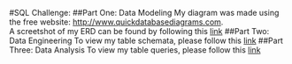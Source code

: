 #SQL Challenge:
##Part One: Data Modeling
My diagram was made using the free website: http://www.quickdatabasediagrams.com.
<br>
A screetshot of my ERD can be found by following this [link](https://github.com/bslone1/sql-challenge/blob/main/Instructions/employeeSQL/ERD_screenshot.png)
##Part Two: Data Engineering
To view my table schemata, please follow this [link](https://github.com/bslone1/sql-challenge/blob/main/Instructions/employeeSQL/sqlChallenge_tables_schema.sql)
##Part Three: Data Analysis
To view my table queries, please follow this [link](https://github.com/bslone1/sql-challenge/blob/main/Instructions/employeeSQL/sqlChallenge_queries.sql)
